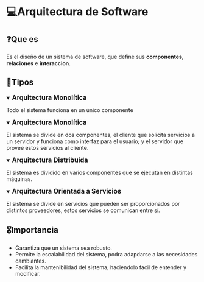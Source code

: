 # 💻Arquitectura de Software

## ❓Que es
Es el diseño de un sistema de software, que define sus **componentes**, **relaciones** e **interaccion**.

## 🔢Tipos
<details open>
<summary><span style="font-size: 17px; font-weight: bold;">Arquitectura Monolítica</span></summary>

Todo el sistema funciona en un único componente
</details>

<details open>
<summary><span style="font-size: 17px; font-weight: bold;">Arquitectura Monolítica</span></summary>

El sistema se divide en dos componentes, el cliente que solicita servicios a un servidor y funciona como interfaz para el usuario; y el servidor que provee estos servicios al cliente.
</details>

<details open>
<summary><span style="font-size: 17px; font-weight: bold;">Arquitectura Distribuida</span></summary>

El sistema es dividido en varios componentes que se ejecutan en distintas máquinas.
</details>

<details open>
<summary><span style="font-size: 17px; font-weight: bold;">Arquitectura Orientada a Servicios</span></summary>

El sistema se divide en servicios que pueden ser proporcionados por distintos proveedores, estos servicios se comunican entre sí.
</details>


## 🎖️Importancia

- Garantiza que un sistema sea robusto.
- Permite la escalabilidad del sistema, podra adapdarse a las necesidades cambiantes.
- Facilita la mantenibilidad del sistema, haciendolo facil de entender y modificar.